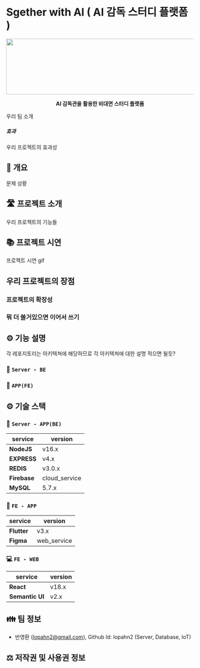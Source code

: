 
# Sgether with AI ( AI 감독 스터디 플랫폼 )

  

<p  align="center">
<img  width="1000px"  height = "150px"  src="https://user-images.githubusercontent.com/111236793/212054463-d4fd811f-6622-4b2b-8393-8bdbb8897077.png"/>
</p>

 <p  align="center"><b>AI 감독관을 활용한 비대면 스터디 플랫폼</b></p>


우리 팀 소개
 
##### 효과 

우리 프로젝트의 효과성
 

## 📄 개요

문제 상황
  
  

## 🛣 프로젝트 소개

우리 프로젝트의 기능들

## 📚 프로젝트 시연

프로젝트 시연 gif

##  우리 프로젝트의 장점

### 프로젝트의 확장성

### 뭐 더 쓸거있으면 이어서 쓰기
  
  

## ⚙️ 기능 설명

각 레포지토리는 아키텍쳐에 해당하므로 각 아키텍쳐에 대한 설명 적으면 될듯?
  

### 🚏 `Server - BE`


### 📱 `APP(FE)`

  

## ⚙️ 기술 스택


### 🚏 `Server - APP(BE)`

|service|version|
|--|--|
|**NodeJS**|v16.x|
|**EXPRESS**|v4.x|
|**REDIS**|v3.0.x|
|**Firebase**|cloud_service|
|**MySQL**|5.7.x|

  

### 📱 `FE - APP`

|service|version|
|--|--|
|**Flutter**|v3.x|
|**Figma**|web_service|

  

### 💻 `FE - WEB`

|service|version|
|--|--|
|**React**|v18.x|
|**Semantic UI**|v2.x|
  


## 👪 팀 정보
- 반영환 (lopahn2@gmail.com), Github Id: lopahn2 (Server, Database, IoT)

  

## ⚖️ 저작권 및 사용권 정보

